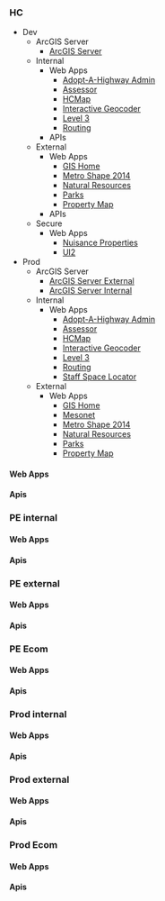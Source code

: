 ### HC
-   Dev
    -   ArcGIS Server
        -   [ArcGIS Server](https://hcgis-dev.hennepin.us/arcgis/rest/services)
    -   Internal
        -   Web Apps
            - [Adopt-A-Highway Admin](https://hcgis-dev.hennepin.us/AAHAdmin/default.aspx)
            - [Assessor](https://hcgis-dev.hennepin.us/assessor/map/Index.html)
            - [HCMap](http://hcgis-dev.hennepin.us/hcmap/viewer/index.html)
            - [Interactive Geocoder](https://hcgis-dev.hennepin.us/agsinteractivegeocoder/default.aspx)
            - [Level 3](https://hcgis-dev.hennepin.us/level3/index.html)
            - [Routing](http://hcgis-dev.hennepin.us/routing/map/default.aspx)
        -   APIs
    -   External
        -   Web Apps
            - [GIS Home](https://hcgis-dev.hennepin.us/Home/)
            - [Metro Shape 2014](https://hcgis-dev.hennepin.us/MetroSHAPE2014-Survey/index.html)
            - [Natural Resources](https://hcgis-dev.hennepin.us/naturalresources/map/default.aspx)
            - [Parks](https://hcgis-dev.hennepin.us/parks/map/default.aspx)
            - [Property Map](https://hcgis-dev.hennepin.us/property/map/default.aspx)
        -   APIs
    -   Secure
        -   Web Apps
            - [Nuisance Properties](https://hcgis-dev.hennepin.us/NuisanceProperties/default.aspx)
            - [UI2](https://hcgis-dev.hennepin.us/UI2/default.aspx)
-   Prod
    -   ArcGIS Server
        -   [ArcGIS Server External](http://gis.hennepin.us/arcgis/rest/services)
        -   [ArcGIS Server Internal](http://hcgis.hennepin.us/arcgis/rest/services)
    -   Internal
        - Web Apps
            - [Adopt-A-Highway Admin](https://hcgis.hennepin.us/AAHAdmin/default.aspx)
            - [Assessor](https://hcgis.hennepin.us/assessor/map/Index.html)
            - [HCMap](http://hcgis.hennepin.us/hcmap/viewer/index.html)
            - [Interactive Geocoder](https://hcgis.hennepin.us/agsinteractivegeocoder/default.aspx)
            - [Level 3](https://hcgis.hennepin.us/level3/index.html)
            - [Routing](http://hcgis.hennepin.us/routing/map/default.aspx)
            - [Staff Space Locator](http://hcgis.hennepin.us/StaffSpaceLocator/map/index.html)
    -   External
        -   Web Apps
            - [GIS Home](https://gis.hennepin.us/Home/)
            - [Mesonet](https://gis.hennepin.us/MesonetMaps/Viewer/)
            - [Metro Shape 2014](https://gis.hennepin.us/MetroSHAPE2014-Survey/index.html)
            - [Natural Resources](https://gis.hennepin.us/naturalresources/map/default.aspx)
            - [Parks](https://gis.hennepin.us/parks/map/default.aspx)
            - [Property Map](https://gis.hennepin.us/property/map/default.aspx)


#### Web Apps

#### Apis

### PE internal

#### Web Apps

#### Apis

### PE external

#### Web Apps

#### Apis

### PE Ecom

#### Web Apps

#### Apis

### Prod internal

#### Web Apps

#### Apis

### Prod external

#### Web Apps

#### Apis

### Prod Ecom

#### Web Apps

#### Apis

